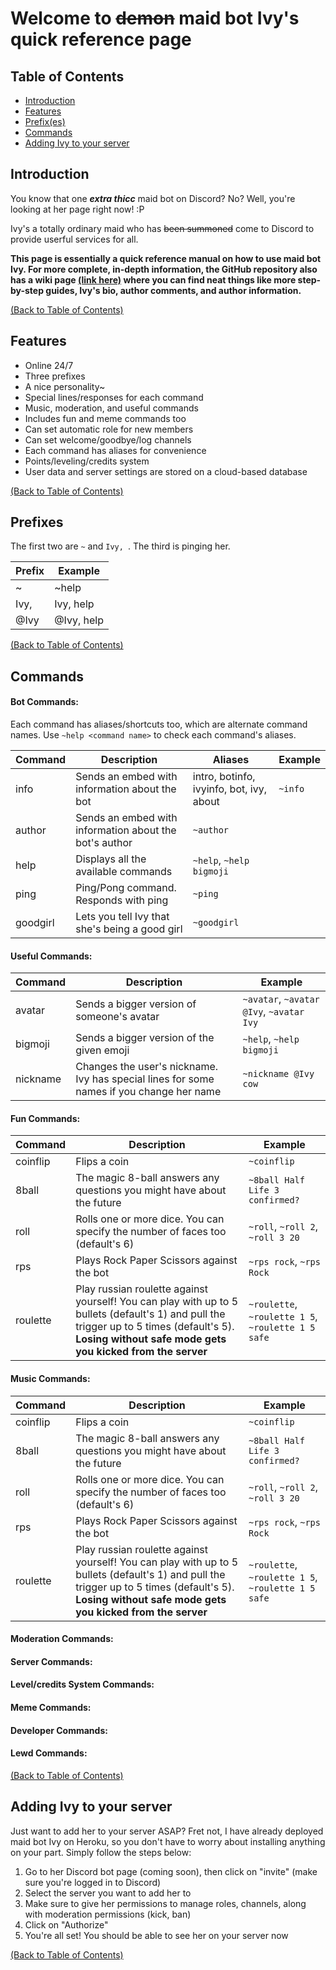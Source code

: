 # Welcome to ~~demon~~ maid bot Ivy's quick reference page

## Table of Contents
- [Introduction](https://github.com/icw-Numen/ivy-bot/blob/master/README.md#introduction)
- [Features](https://github.com/icw-Numen/ivy-bot#features)
- [Prefix(es)](https://github.com/icw-Numen/ivy-bot/blob/master/README.md#prefixes)
- [Commands](https://github.com/icw-Numen/ivy-bot#commands)
- [Adding Ivy to your server](https://github.com/icw-Numen/ivy-bot/blob/master/README.md#adding-ivy-to-your-server)

## Introduction
You know that one **_extra thicc_** maid bot on Discord? No? Well, you're looking at her page right now! :P

Ivy's a totally ordinary maid who has ~~been summoned~~ come to Discord to provide userful services for all.

**This page is essentially a quick reference manual on how to use maid bot Ivy. For more complete, in-depth information, the GitHub repository also has a wiki page [(link here)](https://github.com/icw-Numen/ivy-bot/wiki) where you can find neat things like more step-by-step guides, Ivy's bio, author comments, and author information.**

[(Back to Table of Contents)](https://github.com/icw-Numen/ivy-bot#table-of-contents)

## Features

- Online 24/7
- Three prefixes
- A nice personality~
- Special lines/responses for each command
- Music, moderation, and useful commands
- Includes fun and meme commands too
- Can set automatic role for new members
- Can set welcome/goodbye/log channels
- Each command has aliases for convenience
- Points/leveling/credits system
- User data and server settings are stored on a cloud-based database

[(Back to Table of Contents)](https://github.com/icw-Numen/ivy-bot#table-of-contents)

## Prefixes
The first two are ```~``` and ```Ivy, ```. The third is pinging her.

| Prefix | Example |
| --- | --- |
| ~ | ~help |
| Ivy, | Ivy, help |
| @Ivy | @Ivy, help |

[(Back to Table of Contents)](https://github.com/icw-Numen/ivy-bot#table-of-contents)

## Commands
#### Bot Commands:

Each command has aliases/shortcuts too, which are alternate command names. Use ```~help <command name>``` to check each command's aliases.

| Command | Description | Aliases | Example |
| --- | --- | --- | --- |
| info | Sends an embed with information about the bot | intro, botinfo, ivyinfo, bot, ivy, about | ```~info``` |
| author | Sends an embed with information about the bot's author | ```~author``` |
| help | Displays all the available commands | ```~help```, ```~help bigmoji``` |
| ping | Ping/Pong command. Responds with ping | ```~ping``` |
| goodgirl | Lets you tell Ivy that she's being a good girl | ```~goodgirl``` |
#### Useful Commands:
| Command | Description | Example |
| --- | --- | --- |
| avatar | Sends a bigger version of someone's avatar | ```~avatar```, ```~avatar @Ivy```, ```~avatar Ivy``` |
| bigmoji | Sends a bigger version of the given emoji | ```~help```, ```~help bigmoji``` |
| nickname | Changes the user's nickname. Ivy has special lines for some names if you change her name | ```~nickname @Ivy cow``` |
#### Fun Commands:
| Command | Description | Example |
| --- | --- | --- |
| coinflip | Flips a coin | ```~coinflip``` |
| 8ball | The magic 8-ball answers any questions you might have about the future | ```~8ball Half Life 3 confirmed?``` |
| roll | Rolls one or more dice. You can specify the number of faces too (default's 6) | ```~roll```, ```~roll 2```, ```~roll 3 20``` |
| rps | Plays Rock Paper Scissors against the bot | ```~rps rock```, ```~rps Rock``` |
| roulette | Play russian roulette against yourself! You can play with up to 5 bullets (default's 1) and pull the trigger up to 5 times (default's 5). **Losing without safe mode gets you kicked from the server** | ```~roulette```, ```~roulette 1 5```, ```~roulette 1 5 safe``` |
#### Music Commands:
| Command | Description | Example |
| --- | --- | --- |
| coinflip | Flips a coin | ```~coinflip``` |
| 8ball | The magic 8-ball answers any questions you might have about the future | ```~8ball Half Life 3 confirmed?``` |
| roll | Rolls one or more dice. You can specify the number of faces too (default's 6) | ```~roll```, ```~roll 2```, ```~roll 3 20``` |
| rps | Plays Rock Paper Scissors against the bot | ```~rps rock```, ```~rps Rock``` |
| roulette | Play russian roulette against yourself! You can play with up to 5 bullets (default's 1) and pull the trigger up to 5 times (default's 5). **Losing without safe mode gets you kicked from the server** | ```~roulette```, ```~roulette 1 5```, ```~roulette 1 5 safe``` |
#### Moderation Commands:
#### Server Commands:
#### Level/credits System Commands:
#### Meme Commands:
#### Developer Commands:
#### Lewd Commands:

[(Back to Table of Contents)](https://github.com/icw-Numen/ivy-bot#table-of-contents)

## Adding Ivy to your server
Just want to add her to your server ASAP? Fret not, I have already deployed maid bot Ivy on Heroku, so you don't have to worry about installing anything on your part. Simply follow the steps below:

1. Go to her Discord bot page (coming soon), then click on "invite" (make sure you're logged in to Discord)
2. Select the server you want to add her to
3. Make sure to give her permissions to manage roles, channels, along with moderation permissions (kick, ban)
4. Click on "Authorize"
5. You're all set! You should be able to see her on your server now

[(Back to Table of Contents)](https://github.com/icw-Numen/ivy-bot#table-of-contents)

